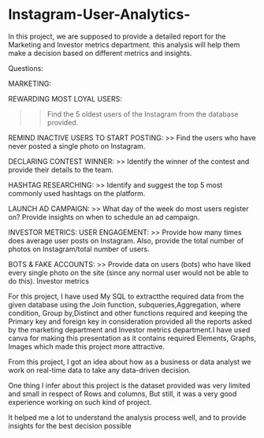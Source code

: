 # Instagram-User-Analytics-
In this project, we are supposed to provide a detailed report for the Marketing and Investor metrics department. this analysis will help them make a decision based on different metrics and  insights.

Questions:


MARKETING:

REWARDING MOST LOYAL USERS:
   >> Find the 5 oldest users of the Instagram from the database provided.

REMIND INACTIVE USERS TO START POSTING:
    >> Find the users who have never posted a single photo on Instagram.

DECLARING CONTEST WINNER:
    >> Identify the winner of the contest and provide their details to the team.

HASHTAG RESEARCHING:
    >> Identify and suggest the top 5 most commonly used hashtags on the platform.

LAUNCH AD CAMPAIGN:
    >> What day of the week do most users register on? Provide insights on when to schedule an ad campaign.

INVESTOR METRICS:
USER ENGAGEMENT:
     >> Provide how many times does average user posts on Instagram. Also, provide the total number of photos on Instagram/total number of users.

BOTS & FAKE ACCOUNTS:
     >> Provide data on users (bots) who have liked every single photo on the site (since any normal user would not be able to do this).
Investor metrics

For this project, I have used My SQL to extractthe required data from the given database using the Join function, subqueries,Aggregation, where condition, Group by,Distinct and other functions required and keeping the Primary key and foreign key in consideration provided all the reports asked by the marketing department and Investor metrics department.I have used canva for making this presentation as it contains required Elements, Graphs, Images which made this project more attractive.

From this project, I got an idea about how as a business or data analyst we work on real-time data to take any data-driven decision.

One thing I infer about this project is the dataset provided was very limited and small in respect of Rows and columns, But still, it was a very good experience working on such kind of project.

It helped me a lot to understand the analysis process well, and to provide insights for the best decision possible
